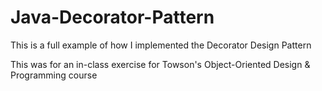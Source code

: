 # Java-Decorator-Pattern
This is a full example of how I implemented the Decorator Design Pattern

This was for an in-class exercise for Towson's Object-Oriented Design & Programming course
